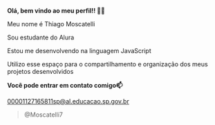 **Olá, bem vindo ao meu perfil!! 👋👋**

Meu nome é Thiago Moscatelli

Sou estudante do Alura 

Estou me desenvolvendo na linguagem JavaScript

Utilizo esse espaço para o compartilhamento e organização dos meus projetos desenvolvidos

**Você pode entrar em contato comigo📫**

00001127165811sp@al.educacao.sp.gov.br

> @Moscatelli7

